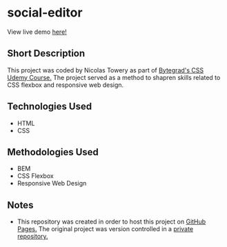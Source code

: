 # social-editor
View live demo [here!](https://nicolastowery.github.io/social-editor/)
## Short Description

This project was coded by Nicolas Towery as part of [Bytegrad's CSS Udemy Course.](https://www.udemy.com/course/professional-css/) The project served as a method to shapren skills related to CSS flexbox and responsive web design.

## Technologies Used

- HTML
- CSS

## Methodologies Used

- BEM
- CSS Flexbox
- Responsive Web Design

## Notes

- This repository was created in order to host this project on [GitHub Pages.](https://nicolastowery.github.io/social-editor/) The original project was version controlled in a [private repository.](https://github.com/nicolastowery/udemy_css_course)
